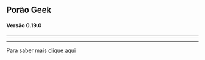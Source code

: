 ## **Porão Geek**

#### Versão **0.19.0**

---

---

Para saber mais [clique aqui](https://poraogeek.com.br/o-porao "Sobre o Porão Geek")
